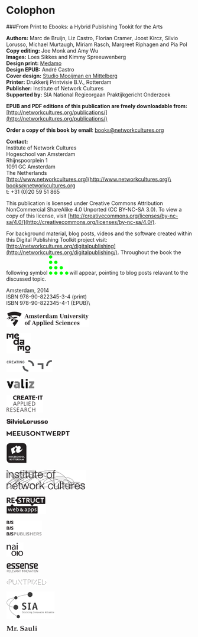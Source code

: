 # Colophon 

###From Print to Ebooks: a Hybrid Publishing Tookit for the Arts

**Authors:** Marc de Bruijn, Liz Castro, Florian Cramer, Joost Kircz, Silvio Lorusso, Michael Murtaugh, Miriam Rasch, Margreet Riphagen and Pia Pol\
**Copy editing:** Joe Monk and Amy Wu\
**Images:** Loes Sikkes and Kimmy Spreeuwenberg\
**Design print:** [Medamo](http://medamo.nl)\
**Design EPUB:** André Castro\
**Cover design:** [Studio Mooijman en Mittelberg](http://www.mooijmanenmittelberg.nl)\
**Printer:** Drukkerij Printvisie B.V., Rotterdam\
**Publisher:** Institute of Network Cultures\
**Supported by:** SIA National Regieorgaan Praktijkgericht Onderzoek


**EPUB and PDF editions of this publication are freely downloadable from:** [http://networkcultures.org/publications/](http://networkcultures.org/publications/)

**Order a copy of this book by email**: books@networkcultures.org


**Contact:**\
Institute of Network Cultures\
Hogeschool van Amsterdam\
Rhijnspoorplein 1\
1091 GC Amsterdam\
The Netherlands\
[http://www.networkcultures.org](http://www.networkcultures.org)\
books@networkcultures.org\
t: +31 (0)20 59 51 865


This publication is licensed under Creative Commons Attribution NonCommercial ShareAlike 4.0 Unported (CC BY-NC-SA 3.0). To view a copy of this license, visit [http://creativecommons.org/licenses/by-nc-sa/4.0/](http://creativecommons.org/licenses/by-nc-sa/4.0/).


For background material, blog posts, videos and the software created within this Digital Publishing Toolkit project visit: [http://networkcultures.org/digitalpublishing](http://networkcultures.org/digitalpublishing/). Throughout the book the following symbol ![Bloglink](../images/_in_progress/dpt_blog_verwijzing.png) will appear, pointing to blog posts relavant to the discussed topic. 

Amsterdam, 2014\
ISBN 978-90-822345-3-4 (print)\
ISBN 978-90-822345-4-1 (EPUB)\


[![Hogeschool van Amsterdam](../images/_logos_partners/logo_partner_HvA.png)](http://hva.nl)

[![Medamo](../images/_logos_partners/logo_partner_medamo.png)](http://www.medamo.nl/)

[![creating010](../images/_logos_partners/logo_partner_Creating010.png)](http://creating010.hr.nl)

[![Valiz](../images/_logos_partners/logo_partner_valiz.png)](www.valiz.nl/)

[![Create-IT Applied Research](../images/_logos_partners/logo_partner_Create-it.png)](www.hva.nl/create-it)

[![Silvio Lorusso](../images/_logos_partners/logo_partner_SilvioLorusso.png)](http://silviolorusso.com/)

[![Meeusontwerpt](../images/_logos_partners/logo_partner_Meeusontwerpt.png)](www.meeusontwerpt.nl/)

[![Hogeschool Rotterdam](../images/_logos_partners/logo_partner_HRO.png)](www.hogeschoolrotterdam.nl/)

[![Institute of Network Cultures](../images/_logos_partners/logo_partner_INC.png)](http://networkcultures.org)

[![Restruct](../images/_logos_partners/logo_partner_Restruct.png)](https://restruct.nl/)

[![BISPublishers](../images/_logos_partners/logo_partner_Bis.png)](www.bispublishers.nl/)

[![nai010](../images/_logos_partners/logo_partner_nai.png)](www.nai010.com/)

[![Essense](../images/_logos_partners/logo_partner_essense.png)](http://essense.eu/)

[![PUNTPIXEL](../images/_logos_partners/logo_partner_puntpixel.png)](puntpixel.nl/)

[![Regieorgaan Praktijkgericht Onderzoek SIA](../images/_logos_partners/logo_partner_SIA.png)](www.regieorgaan-sia.nl/)

[![Mr. Sauli](../images/_logos_partners/logo_partner_MrSauli.png)](http://mrsauli.nl/)

<!-- TO DO: 
* add caption ![caption](img)
* ADD EPUB ISBN

-->



